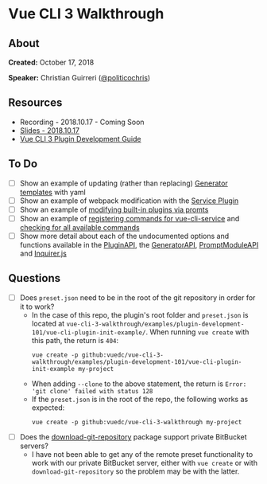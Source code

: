 # Vue CLI 3 Walkthrough

## About

**Created:** October 17, 2018

**Speaker:** Christian Guirreri ([@politicochris](https://twitter.com/politicochris))

## Resources

* Recording - 2018.10.17 - Coming Soon
* [Slides - 2018.10.17](https://github.com/VueDC/vue-cli-3-walkthrough/blob/master/slides/2018-10-17-vue-cli-3-walkthrough.pdf)
* [Vue CLI 3 Plugin Development Guide](https://cli.vuejs.org/dev-guide/plugin-dev.html)

## To Do

* [ ] Show an example of updating (rather than replacing) [Generator templates](https://cli.vuejs.org/dev-guide/plugin-dev.html#generator-templating) with yaml
* [ ] Show an example of webpack modification with the [Service Plugin](https://cli.vuejs.org/dev-guide/plugin-dev.html#service-plugin)
* [ ] Show an example of [modifying built-in plugins via promts](https://cli.vuejs.org/dev-guide/plugin-dev.html#prompts)
* [ ] Show an example of [registering commands for vue-cli-service](https://cli.vuejs.org/dev-guide/plugin-dev.html#service-plugin) and [checking for all available commands](https://cli.vuejs.org/guide/cli-service.html#vue-cli-service-inspect)
* [ ] Show more detail about each of the undocumented options and functions available in the [PluginAPI](https://github.com/vuejs/vue-cli/blob/dev/packages/%40vue/cli-service/lib/PluginAPI.js), the [GeneratorAPI](https://github.com/vuejs/vue-cli/blob/dev/packages/%40vue/cli/lib/GeneratorAPI.js), [PromptModuleAPI](https://github.com/vuejs/vue-cli/blob/dev/packages/%40vue/cli/lib/PromptModuleAPI.js) and [Inquirer.js](https://github.com/SBoudrias/Inquirer.js)

## Questions
* [ ] Does `preset.json` need to be in the root of the git repository in order for it to work?
	* In the case of this repo, the plugin's root folder and `preset.json` is located at `vue-cli-3-walkthrough/examples/plugin-development-101/vue-cli-plugin-init-example/`. When running `vue create` with this path, the return is `404`:
		```
		vue create -p github:vuedc/vue-cli-3-walkthrough/examples/plugin-development-101/vue-cli-plugin-init-example my-project
		```
	* When adding `--clone` to the above statement, the return is `Error: 'git clone' failed with status 128`
	* If the `preset.json` is in the root of the repo, the following works as expected:
		```
		vue create -p github:vuedc/vue-cli-3-walkthrough my-project
		```
* [ ] Does the [download-git-repository](https://www.npmjs.com/package/download-git-repo) package support private BitBucket servers?
	* I have not been able to get any of the remote preset functionality to work with our private BitBucket server, either with `vue create` or with `download-git-repository` so the problem may be with the latter.
